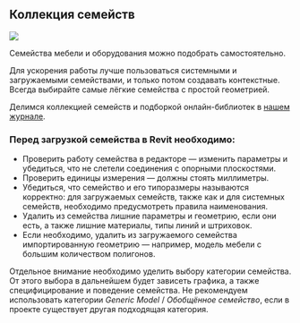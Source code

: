 ## Коллекция семейств

![](/img/RVP_18/1670068427_revit-families-cover.jpg#rounded)

Cемейства мебели и оборудования можно подобрать самостоятельно.

Для ускорения работы лучше пользоваться системными и загружаемыми семействами, и только потом создавать контекстные. Всегда выбирайте самые лёгкие семейства с простой геометрией.

Делимся коллекцией семейств и подборкой онлайн-библиотек в [нашем журнале](https://softculture.cc/blog/entries/articles/biblioteka-semeystv-revit).

### Перед загрузкой семейства в Revit необходимо:

- Проверить работу семейства в редакторе — изменить параметры и убедиться, что не слетели соединения с опорными плоскостями.
- Проверить единицы измерения — должны стоять миллиметры.
- Убедиться, что семейство и его типоразмеры называются корректно: для загружаемых семейств, также как и для системных семейств, необходимо предусмотреть правила наименования.
- Удалить из семейства лишние параметры и геометрию, если они есть, а также лишние материалы, типы линий и штриховок.
- Если необходимо, удалить из загружаемого семейства импортированную геометрию — например, модель мебели с большим количеством полигонов.

Отдельное внимание необходимо уделить выбору категории семейства. От этого выбора в дальнейшем будет зависеть графика, а также специфицирование и поведение семейства. Не рекомендуем использовать категории _Generic Model_ / _Обобщённое семейство_, если в проекте существует другая подходящая категория.